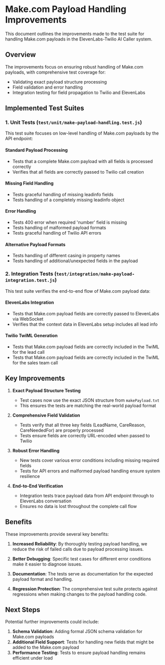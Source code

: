 # Make.com Payload Handling Improvements

This document outlines the improvements made to the test suite for handling Make.com payloads in the ElevenLabs-Twilio AI Caller system.

## Overview

The improvements focus on ensuring robust handling of Make.com payloads, with comprehensive test coverage for:
- Validating exact payload structure processing
- Field validation and error handling
- Integration testing for field propagation to Twilio and ElevenLabs

## Implemented Test Suites

### 1. Unit Tests (`test/unit/make-payload-handling.test.js`)

This test suite focuses on low-level handling of Make.com payloads by the API endpoint:

#### Standard Payload Processing
- Tests that a complete Make.com payload with all fields is processed correctly
- Verifies that all fields are correctly passed to Twilio call creation

#### Missing Field Handling
- Tests graceful handling of missing leadinfo fields
- Tests handling of a completely missing leadinfo object

#### Error Handling
- Tests 400 error when required 'number' field is missing
- Tests handling of malformed payload formats
- Tests graceful handling of Twilio API errors

#### Alternative Payload Formats
- Tests handling of different casing in property names
- Tests handling of additional/unexpected fields in the payload

### 2. Integration Tests (`test/integration/make-payload-integration.test.js`)

This test suite verifies the end-to-end flow of Make.com payload data:

#### ElevenLabs Integration
- Tests that Make.com payload fields are correctly passed to ElevenLabs via WebSocket
- Verifies that the context data in ElevenLabs setup includes all lead info

#### Twilio TwiML Generation
- Tests that Make.com payload fields are correctly included in the TwiML for the lead call
- Tests that Make.com payload fields are correctly included in the TwiML for the sales team call

## Key Improvements

1. **Exact Payload Structure Testing**
   - Test cases now use the exact JSON structure from `makePayload.txt`
   - This ensures the tests are matching the real-world payload format

2. **Comprehensive Field Validation**
   - Tests verify that all three key fields (LeadName, CareReason, CareNeededFor) are properly processed
   - Tests ensure fields are correctly URL-encoded when passed to Twilio

3. **Robust Error Handling**
   - New tests cover various error conditions including missing required fields
   - Tests for API errors and malformed payload handling ensure system resilience

4. **End-to-End Verification**
   - Integration tests trace payload data from API endpoint through to ElevenLabs conversation
   - Ensures no data is lost throughout the complete call flow

## Benefits

These improvements provide several key benefits:

1. **Increased Reliability**: By thoroughly testing payload handling, we reduce the risk of failed calls due to payload processing issues.

2. **Better Debugging**: Specific test cases for different error conditions make it easier to diagnose issues.

3. **Documentation**: The tests serve as documentation for the expected payload format and handling.

4. **Regression Protection**: The comprehensive test suite protects against regressions when making changes to the payload handling code.

## Next Steps

Potential further improvements could include:

1. **Schema Validation**: Adding formal JSON schema validation for Make.com payloads
2. **Additional Field Support**: Tests for handling new fields that might be added to the Make.com payload
3. **Performance Testing**: Tests to ensure payload handling remains efficient under load 